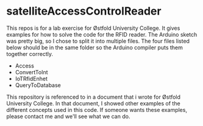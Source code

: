 ﻿# satelliteAccessControlReader

This repos is for a lab exercise for Østfold University College. It gives examples for how to solve the code for the RFID reader.
The Arduino sketch was pretty big, so I chose to split it into multiple files. 
The four files listed below should be in the same folder so the Arduino compiler puts them together correctly.
* Access
* ConvertToInt
* IoTRfidEnhet
* QueryToDatabase

This repository is referenced to in a document that i wrote for Østfold University College. 
In that document, I showed other examples of the different concepts used in this code. 
If someone wants these examples, please contact me and we'll see what we can do.

